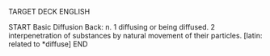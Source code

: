 TARGET DECK
ENGLISH

START
Basic
Diffusion
Back: n. 1 diffusing or being diffused. 2 interpenetration of substances by natural movement of their particles. [latin: related to *diffuse]
END
